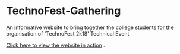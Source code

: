 # TechnoFest-Gathering
An informative website to bring together the college students for the organisation of  'TechnoFest 2k18' Technical Event


[Click here to view the website in action](https://http://gpptech.000webhostapp.com/) .
